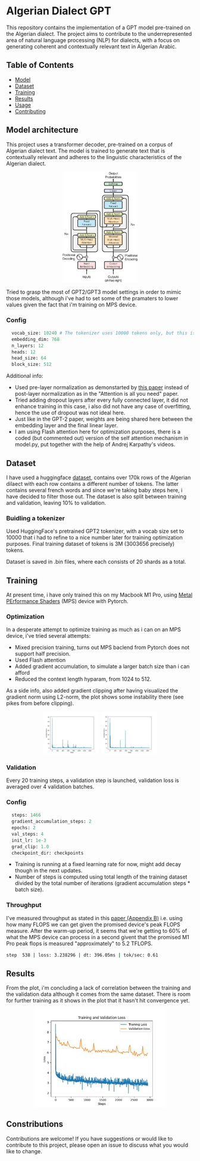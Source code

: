 # Algerian Dialect GPT

This repository contains the implementation of a GPT model pre-trained on the Algerian dialect. The project aims to contribute to the underrepresented area of natural language processing (NLP) for dialects, with a focus on generating coherent and contextually relevant text in Algerian Arabic.

## Table of Contents

- [Model](#model)
- [Dataset](#dataset)
- [Training](#dataset)
- [Results](#results)
- [Usage](#usage)
- [Contributing](#contributing)


## Model architecture

This project uses a transformer decoder, pre-trained on a corpus of Algerian dialect text. The model is trained to generate text that is contextually relevant and adheres to the linguistic characteristics of the Algerian dialect.

<p align="center">
  <img src="assets/transformers.jpg" width="40%" height="30%" />
</p>

Tried to grasp the most of GPT2/GPT3 model settings in order to mimic those models, although i've had to set some of the pramaters to lower values given the fact that i'm training on MPS device.

### Config

```python
  vocab_size: 10240 # The tokenizer uses 10000 tokens only, but this is a better number because it's divisble by many powers of 2
  embedding_dim: 768
  n_layers: 12
  heads: 12
  head_size: 64
  block_size: 512
```

Additional info:
- Used pre-layer normalization as demonstarted by [this paper](https://arxiv.org/pdf/2002.04745) instead of post-layer normalization as in the "Attention is all you need" paper.
- Tried adding dropout layers after every fully connected layer, it did not enhance training in this case, i also did not have any case of overfitting, hence the use of dropout was not ideal here.
- Just like in the GPT-2 paper, weights are being shared here between the embedding layer and the final linear layer.
- I am using Flash attention here for optimization purposes, there is a coded (but commented out) version of the self attention mechanism in model.py, put together with the help of Andrej Karpathy's videos.

## Dataset

I have used a huggingface [dataset](https://huggingface.co/datasets/ayoubkirouane/Algerian-Darija), contains over 170k rows of the Algerian dilaect with each row contains a different number of tokens. The latter contains several french words and since we're taking baby steps here, i have decided to filter those out.
The dataset is also split between training and validation, leaving 10% to validation.

### Buidling a tokenizer

Used HuggingFace's pretrained GPT2 tokenizer, with a vocab size set to 10000 that i had to refine to a nice number later for training optimization purposes. Final training dataset of tokens is 3M (3003656 precisely) tokens.

Dataset is saved in .bin files, where each consists of 20 shards as a total.

## Training

At present time, i have only trained this on my Macbook M1 Pro, using [Metal PErformance Shaders](https://developer.apple.com/metal/pytorch/) (MPS) device with Pytorch.

### Optimization
In a desperate attempt to optimize training as much as i can on an MPS device, i've tried several attempts:
- Mixed precision training, turns out MPS baclend from Pytorch does not support half precision.
- Used Flash attention
- Added gradient accumulation, to simulate a larger batch size than i can afford
- Reduced the context length hyparam, from 1024 to 512.

As a side info, also added gradient clipping after having visualized the gradient norm using L2-norm, the plot shows some instability there (see pikes from before clipping).

<p align="center">
  <img src="assets/gradient_norm.jpg" width="30%" />
  <img src="assets/clipped_gradient_norm.jpg" width="30%" /> 
</p>

### Validation
Every 20 training steps, a validation step is launched, validation loss is averaged over 4 validation batches.

### Config

```python
  steps: 1466
  gradient_accumulation_steps: 2
  epochs: 2
  val_steps: 4
  init_lr: 1e-3
  grad_clip: 1.0
  checkpoint_dir: checkpoints
```

- Training is running at a fixed learning rate for now, might add decay though in the next updates.
- Number of steps is computed using total length of the training dataset divided by the total number of iterations (gradient accumulation steps * batch size).

### Throughput
I've measured throughput as stated in this [paper (Appendix B)](https://arxiv.org/pdf/2204.02311) i.e. using how many FLOPS we can get given the promised device's peak FLOPS measure. After the warm-up period, it seems that we're getting to 60% of what the MPS device can process in a second givent that the promised M1 Pro peak flops is measured "approximately" to 5.2 TFLOPS.

```bash
step  538 | loss: 3.238296 | dt: 396.05ms | tok/sec: 0.61
``` 

## Results
From the plot, i'm concluding a lack of correlation between the training and the validation data although it comes from the same dataset. There is room for further training as it shows in the plot that it hasn't hit convergence yet.

<p align="center">
  <img src="assets/loss.jpg" width="70%" />
</p>

## Constributions

Contributions are welcome! If you have suggestions or would like to contribute to this project, please open an issue to discuss what you would like to change.